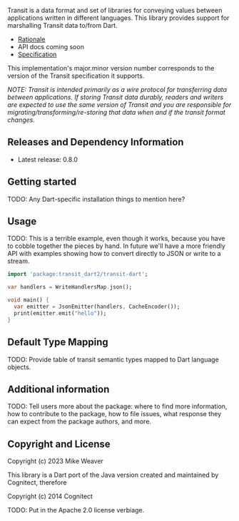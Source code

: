 <!--
This README describes the package. If you publish this package to pub.dev,
this README's contents appear on the landing page for your package.

For information about how to write a good package README, see the guide for
[writing package pages](https://dart.dev/guides/libraries/writing-package-pages).

For general information about developing packages, see the Dart guide for
[creating packages](https://dart.dev/guides/libraries/create-library-packages)
and the Flutter guide for
[developing packages and plugins](https://flutter.dev/developing-packages).
-->

Transit is a data format and set of libraries for conveying values between
applications written in different languages. This library provides support for
marshalling Transit data to/from Dart.

* [Rationale](https://blog.cognitect.com/blog/2014/7/22/transit)
* API docs coming soon
* [Specification](https://github.com/cognitect/transit-format)

This implementation's major.minor version number corresponds to the version of
the Transit specification it supports.

_NOTE: Transit is intended primarily as a wire protocol for transferring data
between applications. If storing Transit data durably, readers and writers are
expected to use the same version of Transit and you are responsible for
migrating/transforming/re-storing that data when and if the transit format
changes._

## Releases and Dependency Information

* Latest release: 0.8.0

## Getting started

TODO: Any Dart-specific installation things to mention here?

## Usage

TODO: This is a terrible example, even though it works, because you have to
cobble together the pieces by hand. In future we'll have a more friendly API
with examples showing how to convert directly to JSON or write to a stream.

```dart
import 'package:transit_dart2/transit-dart';

var handlers = WriteHandlersMap.json();

void main() {
  var emitter = JsonEmitter(handlers, CacheEncoder());
  print(emitter.emit("hello"));
}
```

## Default Type Mapping

TODO: Provide table of transit semantic types mapped to Dart language objects.

## Additional information

TODO: Tell users more about the package: where to find more information, how to
contribute to the package, how to file issues, what response they can expect
from the package authors, and more.

## Copyright and License

Copyright (c) 2023 Mike Weaver

This library is a Dart port of the Java version created and maintained by
Cognitect, therefore

Copyright (c) 2014 Cognitect

TODO: Put in the Apache 2.0 license verbiage.
